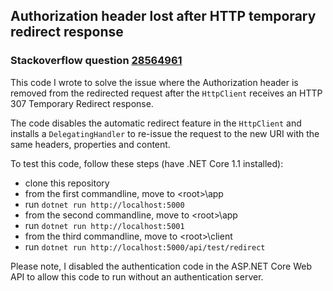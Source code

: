 ## Authorization header lost after HTTP temporary redirect response
### Stackoverflow question [28564961][1]

This code I wrote to solve the issue where the Authorization header is removed from the redirected request after the `HttpClient` receives an HTTP 307 Temporary Redirect response.

The code disables the automatic redirect feature in the `HttpClient` and installs a `DelegatingHandler` to re-issue the request to the new URI with the same headers, properties and content.

To test this code, follow these steps (have .NET Core 1.1 installed):
* clone this repository
* from the first commandline, move to &lt;root>\app
* run `dotnet run http://localhost:5000`
* from the second commandline, move to &lt;root>\app
* run `dotnet run http://localhost:5001`
* from the third commandline, move to &lt;root>\client
* run `dotnet run http://localhost:5000/api/test/redirect`

Please note, I disabled the authentication code in the ASP.NET Core Web API to allow this code to run without an authentication server.


[1]: http://stackoverflow.com/a/42566541/18044